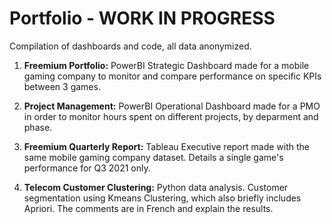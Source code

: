 # Portfolio - WORK IN PROGRESS
Compilation of dashboards and code, all data anonymized. 

1. **Freemium Portfolio:** PowerBI Strategic Dashboard made for a mobile gaming company to monitor and compare performance on specific KPIs between 3 games.

2. **Project Management:** PowerBI Operational Dashboard made for a PMO in order to monitor hours spent on different projects, by deparment and phase.

3. **Freemium Quarterly Report:** Tableau Executive report made with the same mobile gaming company dataset. Details a single game's performance for Q3 2021 only.

4. **Telecom Customer Clustering:** Python data analysis. Customer segmentation using Kmeans Clustering, which also briefly includes Apriori. The comments are in French and explain the results.
